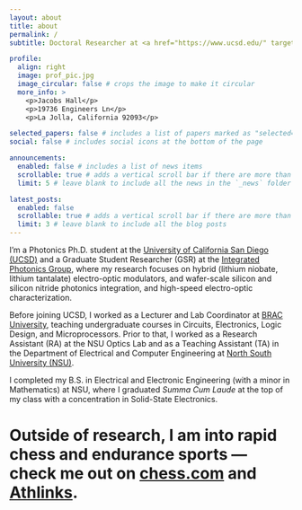 ```yaml
---
layout: about
title: about
permalink: /
subtitle: Doctoral Researcher at <a href="https://www.ucsd.edu/" target="_blank">UC San Diego</a> | <a href="https://integratedphotonics.ucsd.edu/" target="_blank">Integrated Photonics Group</a>

profile:
  align: right
  image: prof_pic.jpg
  image_circular: false # crops the image to make it circular
  more_info: >
    <p>Jacobs Hall</p>
    <p>19736 Engineers Ln</p>
    <p>La Jolla, California 92093</p>

selected_papers: false # includes a list of papers marked as "selected={true}"
social: false # includes social icons at the bottom of the page

announcements:
  enabled: false # includes a list of news items
  scrollable: true # adds a vertical scroll bar if there are more than 3 news items
  limit: 5 # leave blank to include all the news in the `_news` folder

latest_posts:
  enabled: false
  scrollable: true # adds a vertical scroll bar if there are more than 3 new posts items
  limit: 3 # leave blank to include all the blog posts
---
```


I’m a Photonics Ph.D. student at the [University of California San Diego (UCSD)](https://www.ucsd.edu/) and a Graduate Student Researcher (GSR) at the [Integrated Photonics Group](https://ece.ucsd.edu/), where my research focuses on hybrid (lithium niobate, lithium tantalate) electro-optic modulators, and wafer-scale silicon and silicon nitride photonics integration, and high-speed electro-optic characterization.

Before joining UCSD, I worked as a Lecturer and Lab Coordinator at [BRAC University](https://www.bracu.ac.bd/), teaching undergraduate courses in Circuits, Electronics, Logic Design, and Microprocessors. Prior to that, I worked as a Research Assistant (RA) at the NSU Optics Lab and as a Teaching Assistant (TA) in the Department of Electrical and Computer Engineering at [North South University (NSU)](https://www.northsouth.edu/).

I completed my B.S. in Electrical and Electronic Engineering (with a minor in Mathematics) at NSU, where I graduated *Summa Cum Laude* at the top of my class with a concentration in Solid-State Electronics.

# Outside of research, I am into rapid chess and endurance sports — check me out on [chess.com](https://www.chess.com/member/arifxrahman) and [Athlinks](https://www.athlinks.com/athletes/570046763).
